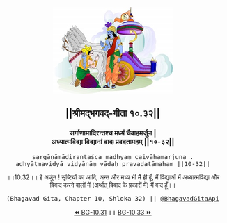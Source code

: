 <center><img src="../../asset/BG.png" alt="#API #bhagavadgitaapi #slok #nodejs #js #api #gitaapi #krishna #hinduism #vedic #ISKCON #shreemadbhagavadgita #technology"/>
<h2>||श्रीमद्‍भगवद्‍-गीता १०.३२||</h2>
<h3>सर्गाणामादिरन्तश्च मध्यं चैवाहमर्जुन |<br/>अध्यात्मविद्या विद्यानां वादः प्रवदतामहम् ||१०-३२||</h3>
<pre>sargāṇāmādirantaśca madhyaṃ caivāhamarjuna .<br/>adhyātmavidyā vidyānāṃ vādaḥ pravadatāmaham ||10-32||</pre>
<p>।।10.32।। हे अर्जुन ! सृष्टियों का आदि, अन्त और मध्य भी मैं ही हूँ, मैं विद्याओं में अध्यात्मविद्या और विवाद करने वालों में (अर्थात् विवाद के प्रकारों में) मैं वाद हूँ।।</p>
<pre>(Bhagavad Gita, Chapter 10, Shloka 32) || <a href="https://twitter.com/bhagavadgitaapi">@BhagavadGitaApi</a></pre><a href="../../10/31">⏪  BG-10.31</a><b>        ।।        </b><a href="../../10/33">BG-10.33  ⏩</a></center></center>